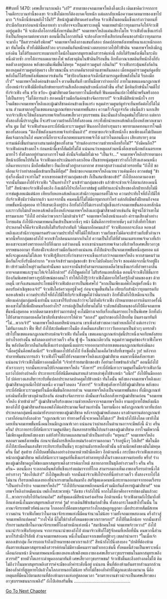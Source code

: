 ##บทที่ 1470: เศษเสี้ยวนรกเพลิง
“เอ๋?”
สายตาของจอมเทพจวี้หลิงอึ้งตะลึง
เดิมเขาคิดว่าจากการโจมตีกระบวนท่านี้ของเขา จ้าวเฟิงไม่ตายก็ต้องบาดเจ็บหนัก แต่ผลกลับเหนือความคาดหมายของเขาไปมาก
“เจ้าเด็กนี่ซ่อนพลังไว้งั้นรึ!”
สีหน้าผู้เฒ่าสีชาดเคร่งเครียด
จ้าวเฟิงในตอนนี้แข็งแกร่งกว่าตอนที่ประมือกับเขาก่อนหน้านี้หลายเท่า
บางทีอาจจะเป็นเพราะเหตุนี้ จอมเทพสำนักวายุลมกรดจึงให้จ้าวเฟิงอยู่คุมเชิง
“หึ จะต้องถือโอกาสนี้สังหารมันเสีย!”
จอมเทพจวี้หลิงแค่นเสียงโมโห
จ้าวเฟิงยิ่งแข็งแกร่งก็ยิ่งเป็นภัยคุกคามต่อพวกเขา ตอนนี้เป็นโอกาสอันดี จะต้องสังหารทิ้งเสียก่อนที่คนของสำนักวายุลมกรดจะมาถึง
“ปิดสวรรค์ตรึงพิภพ!”
จอมเทพจวี้หลิงกางแขนทั้งสอง ปลดปล่อยพลังเทพที่หนาและหนักออกมา
ทันใดนั้น ทั่วทั้งมิติมืดสลัวลง แรงกดดันอันหนักหน่วงตลบอบอวลไปทั่วฟ้าดิน
จอมเทพจวี้หลิงมีกฎแห่งดิน ไม่ได้รับผลกระทบมากเท่าใดนักในมหาสมุทรเพลิงสวรรค์แห่งนี้ กลับได้รับพลังเพิ่มในระดับหนึ่งด้วยซ้ำ
ภายใต้การแผดเผาของไฟ พลังธาตุดินในฟ้าดินก็ร้อนขึ้น
อีกทั้งอาณาเขตดินที่หนักอึ้งก็ยังหดตัวลงอยู่ตลอด พลังของมันเพิ่มขึ้นไม่หยุด
“หลุมดำรวมศูนย์ กลืนกิน!”
จ้าวเฟิงกระตุ้นพลังกัดกินของหลุมดำรวมศูนย์สุดแรง
เสี้ยวขณะนั้น แรงกดดันรอบด้านเขาพลันลดลง เมื่อหลุมดำรวมศูนย์ดูดซับพลังอื่นก็ได้รับพลังเพิ่มพอควรเช่นกัน
“วิชาป้องกันของเจ้าเด็กนี่สามารถดูดซับพลังอื่นได้ รีบลงมือเร็ว!”
จอมเทพจวี้หลิงค่อนข้างตกใจ ตวาดขึ้นทันที
เขายื่นมือขวากำออกไป
ภายในเขตแแดนกฎเกณฑ์ เบื้องหน้าจ้าวเฟิงมีมือหินยักษ์หยาบกร้านสีเหลืองหม่นข้างหนึ่งก่อตัวขึ้น
ครืน!
มือหินยักษ์นั่นโจมตีไปยังจ้าวเฟิง
ครืน ขวับ ขวับ~
ผู้เฒ่าสีชาดตวัดดาบยาวในมือทันที ฟันคมคลื่นเปลวไฟที่น่าพรั่นพรึงออกไปเป็นสายๆ
“ไม่ได้การแล้ว สองคนนี้ร่วมมือกันค่อนข้างจัดการยาก!”
จ้าวเฟิงมีสีหน้าหนักใจ
การโจมตีของจอมเทพจวี้หลิงและผู้เฒ่าสีชาดค่อนข้างแข็งแกร่ง หลุมดำรวมศูนย์ดูท่าจะยืนหยัดต่อไปได้ไม่นาน
ส่วนเขาตกอยู่ในเขตแดนกฎเกณฑ์ของจอมเทพขั้นสอง ความเร็วจึงถูกจำกัด
เช่นนี้แล้ว นอกเสียจากจ้าวเฟิงจะใช้พลังเนตรเทพเจ้าหรือเศษเสี้ยวอาวุธบรรพชน มิฉะนั้นแล้วก็หลุดพ้นไปได้ยาก
แต่หากทั้งสองสิ่งนี้ปรากฏขึ้น ก็จะสร้างความบ้าคลั่งให้ทั้งสองคน กระทั่งชักนำหอหงส์เพลิงเบื้องหลังพวกเขามา
ครืน ตูม บึ้ม!
จ้าวเฟิงสำแดงกระบี่อัสนีเทวะรวมศูนย์ ฟันออกไปอย่างรุนแรง พยายามลดทอนการโจมตีของทั้งสองคน
“ต้องใช้พลังเนตรเทพเจ้าเท่านั้นแล้ว!”
สายตาของจ้าวเฟิงหนักอึ้ง
ขอเพียงแค่ไม่เปิดเผยชัดแจ้งมากเกินไป คนพวกนี้ก็ยากจะสังเกตพบเนตรเทพเจ้าได้
แต่ว่าในตอนนี้เอง
เสียงสบายๆ ตามอารมณ์ดังขึ้นท่ามกลางสนามต่อสู้ของทั้งสาม “ท่านต้องการความช่วยเหลือหรือไม่?”
“ยังมีคนอีก?”
จ้าวเฟิงค่อนข้างตกใจ
ก่อนหน้านี้เขาก็สัมผัสไม่ได้
แน่นอนว่าเหตุผลส่วนหนึ่งคือเขาผนึกพลังเนตรเทพมายาไว้ ทั้งยังตกอยู่ท่ามกลางการโจมตี ดังนั้นจึงสัมผัสไม่เจอ
“เป็นเจ้า...”
จอมเทพจวี้หลิงปรายตามอง สีหน้าเปลี่ยนไปทันใด
จ้าวเฟิงมองประเมินอย่างละเอียด เป็นชายหนุ่มชุดขาวร่างกึ่งโปร่งแสงคนหนึ่ง กลิ่นอายเบาบาง มือถือพัดสีขาว ยืนเอียงตัวอยู่กลางอากาศ สายตาสุกสว่างแฝงด้วยรอยยิ้ม
“ถังไป๋ ขอเตือนเจ้าว่าอย่าสอดมือเข้ามาเป็นดีที่สุด!”
สีหน้าของจอมเทพจวี้หลิงฉายแววแค้นเคือง ตวาดข่มขู่
“ข้ายุ่งเรื่องนี้แล้วจะทำไม? หากเขายอมเข้าร่วมกลุ่มของข้า ก็เป็นสมาชิกของข้า!”
ถังไป๋กลอกตามองเขา จากนั้นยิ้มมองไปยังจ้าวเฟิง “เป็นอย่างไร? มาเข้าร่วมกลุ่มของข้า แล้วข้าจะช่วยเจ้าไล่ตาแก่สองคนนี้ไป!”
สีหน้าของจ้าวเฟิงอึ้งตะลึง ถึงแม้ถังไป๋จะถือโอกาสข่มขู่ แต่ทีท่าและน้ำเสียงของอีกฝ่ายกลับไม่มีการข่มขู่เลยแม้แต่น้อย
เทียบกับหอหงส์เพลิงและสำนักวายุลมกรดที่ได้เจอ ความประทับใจที่ถังไป๋มีให้กับจ้าวเฟิงนับว่าดีมากแล้ว
นอกจากนั้น คนคนนี้ก็ไม่ได้มีอายุมากเท่าไหร่ แต่กลับมีพลังฝึกตนถึงจอมเทพขั้นหนึ่งสุดยอด ทำให้เขาตะลึงอยู่บ้าง
อีกทั้งถังไป๋ไม่เกรงกลัวผู้แข็งแกร่งจอมเทพขั้นสองเลยสักนิด และราวกับไม่กลัวหอหงส์เพลิงเบื้องหลังจอมเทพจวี้หลิงและผู้เฒ่าสีชาดด้วยเช่นกัน พิสูจน์ได้ว่าเขาไม่ธรรมดาเลย
“ถังไป๋ อย่าคิดว่าพวกเราไม่กล้าฆ่าเจ้า!”
จอมเทพจวี้หลิงหน้าแดงก่ำ คำรามเสียงต่ำอย่างโกรธแค้น
ถังไป๋ดึงจอมเทพคนอื่นเข้าเป็นพวกซึ่งๆ หน้า นี่มันคือการท้าทายชัดๆ
แต่ว่าสิ่งที่ทำให้เขาประหลาดใจก็คือจ้าวเฟิงกลับไม่รีบรับปากทันที
‘เพิ่มมากอีกคนแล้ว!’
จ้าวเฟิงอออกจะลังเล
หอหงส์เพลิงและสำนักวายุลมกรดสร้างความประทับใจที่ไม่ดีให้กับเขา รวมกับเขาไม่คิดจะเข้าร่วมกับขั้วอำนาจพวกนี้หรือกลุ่มของถังไป๋ หากเข้าใกล้คนนอกมากเกินไป ความเป็นไปได้ที่ตัวตนเนตรเทพเจ้าดวงที่เก้าของเขาจะแพร่งพรายออกไปก็ยิ่งมาก
แต่ว่าตอนนี้ หากเขานำเนตรเทพเจ้าดวงที่เก้าหรือเศษเสี้ยวอาวุธบรรพชนออกมา ทั้งสองฝั่งจะต้องร่วมมือกันอย่างแน่นอน
ถังไป๋แม้จะเป็นจอมเทพขั้นหนึ่งสุดยอด แต่พลังจะดูแคลนไม่ได้เลย จ้าวเฟิงรู้สึกกระทั่งว่าเขาอาจจะแข็งแกร่งกว่าจอมเทพจวี้หลิง
หากสามคนร่วมมือกันก็จะยิ่งรับมือลำบาก
“หากเจ้าเข้าร่วมกลุ่มของข้า ข้าจะไม่บังคับอะไรเจ้า ขอแค่ต่อจากนี้เจ้าอยู่ฝั่งข้า เข้าร่วมศึกใหญ่ร่วมกันเท่านั้นพอ นอกจากนั้นข้ายังสามารถมอบเคล็ดวิชาแข็งแกร่งที่อำพรางกลิ่นอายจอมเทพและฐานะให้เจ้าได้อีกด้วย!”
ถังไป๋พูดต่อไป ไม่รีบร้อนเลยสักนิด
ตอนนี้จ้าวเฟิงใช้ชั้นการป้องกันพิเศษอำพรางรูปลักษณ์ของตนไว้ ทำให้ถังไป๋รู้ว่าจ้าวเฟิงไม่อยากให้ใครรู้ถึงตัวตนของเขา
ด้วยเหตุนี้ เขาจึงเสนอผลประโยชน์ที่จ้าวเฟิงต้องการเป็นพิเศษไป
“หากเป็นเพียงแค่ศึกใหญ่ครั้งหนึ่ง ข้าตอบรับคำเชิญของเจ้า!”
จ้าวเฟิงใคร่ครวญอยู่ชั่วครู่ ก่อนจะพูดขึ้นทันใด
เทียบกับสำนักวายุลมกรดกับหอหงส์เพลิง ความประทับใจที่ถังไป๋มีให้กับจ้าวเฟิงพูดได้ว่าดีมากแล้ว อีกทั้งฝั่งถังไป๋เหมือนจะเป็นเพียงแค่กลุ่มกลุ่มหนึ่งเท่านั้น และเขาก็รับปากแล้วว่าจะไม่บังคับจ้าวเฟิง
เป้าหมายของการเดินทางครั้งนี้ของเขาไม่ใช่เพื่อฝึกตนหรืออย่างไร? การต่อสู้เป็นสิ่งที่ขาดไม่ได้
ระดับพลังฝึกตนของถังไป๋คือจอมเทพขั้นหนึ่งสุดยอด หากติดตามเขาเข้าร่วมการต่อสู้ คงไม่มีทางเจอกับเรื่องอันตรายอะไรเป็นพิเศษ
อีกทั้งถังไป๋ยังสามารถมอบเคล็ดวิชาลับที่เขาต้องการให้ด้วย
“ตกลง!”
มุมปากของถังไป๋ยกยิ้ม บินตรงมาทันที
“ไม่...พวกเจ้า!”
จอมเทพจวี้หลิงเผยสีหน้าลนลาน
เขาเพิ่งส่งข่าวขอความช่วยเหลือไป แต่เกรงว่าจะไม่ทันกาลแล้ว
ฟึ่บ ฟึ่บ!
ถังไป๋สะบัดพัดขาวในมือ ส่งคลื่นแสงสีขาววาววับออกมาเป็นช่วงๆ แทรกตัวเข้าไปในเขตแดนกฎเกณฑ์รอบด้านจ้าวเฟิง
ทันใดนั้น เขตแดนกฎเกณฑ์กลุ่มนี้ประหนึ่งเจอกับพลังสยบอย่างไรอย่างนั้น พลังลดลงอย่างรวดเร็ว
ครืน ฟู่ ฟู่~
ในขณะเดียวกัน หลุมดำรวมศูนย์ของจ้าวเฟิงโคจรขึ้น พลังบิดเบี้ยวกลืนกินที่แข็งแกร่งกลุ่มหนึ่งแผ่กระจายออกมาทำลายเขตแดนกฎเกณฑ์แห่งดินลง
“เมื่อครู่นั่นคือพลังผนึก!”
จ้าวเฟิงมองไปยังถังไป๋ ยิ่งเชื่อมั่นในเคล็ดวิชาลับที่เขาพูดถึง
วูบ!
หลังจากทำลายพันธนาการแล้ว จ้าวเฟิงก็โจมตีไปยังจอมเทพจวี้หลิงและผู้เฒ่าสีชาด
คนพวกนี้คิดสังหารเขา แน่นอนว่าจ้าวเฟิงไม่มีทางออมมือให้
“เจ้าทำร้ายสมาชิกของข้า ก็อย่ามาโทษข้าแล้วกัน!”
ตอนนี้ถังไป๋หัวเราะเบาๆ จากนั้นทะยานไปยังจอมเทพจวี้หลิง
“สังหาร!”
กระบี่อัสนีเทวะรวมศูนย์ในมือจ้าวเฟิงกวัดแกว่งไปอย่างบ้าคลั่ง ประกายกระบี่อัสนีมืดหม่นสายแล้วสายเล่าพุ่งไปข้างหน้า
“ผนึก!”
ถังไป๋ยืนมือออกไป ปล่อยวงแสงสีขาวระยับที่แปลกประหลาดปกคลุมไปข้างหน้า
ทันใดนั้น พลังของจอมเทพจวี้หลิงและผู้เฒ่าสีชาดถูกผนึกไปส่วนหนึ่ง ความเร็วลดลง
“สังหาร!”
จ้าวเฟิงพุ่งสังหารไปยังผู้เฒ่าสีชาด พลังของกระบี่อัสนีเทวะรวมศูนย์ในมือเพิ่มขึ้นอีกหลายส่วน
จอมเทพจวี้หลิงเป็นจอมเทพขั้นสอง ทั้งมีกฎเกณฑ์แห่งดินทั้งเชี่ยวชาญด้านป้องกัน ค่อนข้างจัดการยาก ดังนั้นเขาจึงเลือกสังหารผู้เฒ่าสีชาดก่อน
“จอมเทพจวี้หลิง ช่วยข้าด้วย!”
ผู้เฒ่าสีชาดรีบร้องขอความช่วยเหลือจากจอมเทพจวี้หลิง
ยามอยู่ภายใต้พลังผนึกของถังไป๋ ผู้เฒ่าสีชาดสำแดงพลังได้แค่ประมาณเจ็ดส่วนเท่านั้น
ในยามนี้เอง พลังกฎเกณฑ์เวลาที่แปลกประหลาดกลุ่มหนึ่งแผ่มายังรอบกายของผู้เฒ่าสีชาด
หลังจากผู้เฒ่าพลังลดลง แรงต้านทานต่อกฎเกณฑ์เวลาก็อ่อนกำลังลงด้วย
“กฎเกณฑ์เวลา ท่าทางครั้งนี้จะหาคนได้ไม่เลว!”
สีหน้าถังไป๋ลิงโลด
เขายังไม่เคยเห็นจอมเทพขั้นหนึ่งคนไหนมีกฎเกณฑ์เวลา
แน่นอนว่าเผ่าแสงในตำนานอาจจะมีพลังนี้
ฉัวะ ครืน ครืน!
ประกายกระบี่อัสนีเทวะรวมศูนย์ติดๆ กันหลายสายฟันไปบนร่างของผู้เฒ่าสีชาด
การโจมตีพวกนี้ไม่เพียงดูดซับพลังของเขา แต่ยังทำให้บาดแผลสมานตัวช้าเป็นอย่างยิ่ง
“หยุดนะ!”
จอมเทพจวี้หลิงหลอมรวมพลังเทพขึ้น ก่อนจะซัดมังกรสีเหลืองหม่นร้องคำรามออกมา
“เจ้าอยู่นิ่งๆ ไปเสีย!”
พัดในมือถังไป๋สะบัดคลื่นแสงสีขาวระยิบระยับเป็นชั้นๆ ทะลุผ่านมังกรเหลืองตัวนั้น แล้วผนึกพลังของมันไม่หยุด
ครืน บึ้ม!
สุดท้าย ถังไป๋บดขยี้มันลงอย่างง่ายดายด้วยฝ่ามือเดียว
อีกด้านหนึ่ง กระบี่ของจ้าวเฟิงแทงทะลุหน้าอกผู้เฒ่าสีชาด พลังอัสนีเทวะรวมศูนย์ที่แข็งแกร่งทำลายทุกสิ่งในร่างของเขาจนย่อยยับ
พรึ่บ!
ร่างของผู้เฒ่าสีชาดถูกไฟของมหาสมุทรเพลิงสวรรค์เผาไหม้ สลายกลายเป็นธุลีอย่างรวดเร็ว
ครืน ครืน ครืน~
ตอนนี้เอง ระลอกคลื่นพลังที่แข็งแกร่งแผ่มาจากที่ไกล สามารถมองเห็นเงาของเรือรบลำหนึ่งได้อย่างรางๆ
“ต้องไปแล้ว!”
ถังไป๋พูดเสียงต่ำ จากนั้นนำจ้าวเฟิงไปจากที่นี่อย่างรวดเร็ว
ทั้งสองจากไปได้ไม่นาน เรือรบเพลิงแดงทองที่น่าเกรงขามก็แล่นมาถึง
สตรีชุดแดงคนหนึ่งทะยานออกมาจากยอดเรือรบ “เป็นอย่างไรบ้าง จอมเทพจวี้หลิง?”
“ถังไป๋กับจอมเทพอีกคนหนึ่งร่วมมือกันสังหารผู้เฒ่าสีชาด!”
จอมเทพจวี้หลิงกำหมัดแน่น เพลิงโทสะพวยพุ่ง
“บัดซบ เจ้าถังไป๋นี่ หากไม่ได้อาศัยอาจารย์ของมันแล้วละก็...พวกเรากลับไปกันก่อนเถิด!”
สตรีชุดแดงมีสีหน้าเคร่งเครียด
อีกด้านหนึ่ง จ้าวเฟิงตามถังไป๋มาถึงที่อีกแห่งหนึ่งในมหาสมุทรเพลิงสวรรค์
วู้ม!
ทางเดินสีฟ้าเข้มก่อตัวขึ้น ทั้งสองกระโดดเข้าไปในนั้น
ในอาณาจักรเทพทิวทัศน์งดงาม ไกลออกไปคือมหาสมุทรกว้างไกลสุดลูกหูลูกตา
เมื่อประสาทสัมผัสเทพกวาดผ่าน จ้าวเฟิงก็พบว่าในอาณาจักรเทพแห่งนี้มีคนจำนวนไม่น้อย รวมทั้งจอมเทพสองคน ครึ่งก้าวสู่จอมเทพอีกแปดคน!
“วางใจได้ นี่ไม่ใช่กำลังทั้งหมดของพวกเราหรอก!”
ถังไป๋ยิ้มเล็กน้อย
จากนั้นเขาก็เรียกรวมสมาชิกในอาณาจักรเทพที่โถงตำหนักแห่งหนึ่ง
“สมาชิกคนใหม่ จอมเทพจ้าวหวาง!”
ถังไป๋แนะนำจ้าวเฟิงกับทุกคน
จากการแนะนำของถังไป๋ ต่อมาจ้าวเฟิงก็ได้รู้จักคนที่เหลือที่นั่น
คนพวกนี้ส่วนมากไร้สำนักไร้ลัทธิ ส่วนจอมเทพสองคน หนึ่งในนั้นมาจากเขตที่อยู่ข้างๆ เขตลำนำดารา
“ในเมื่อเจ้าตกลงเข้ากลุ่ม ก็ควรบอกเจ้าถึงเป้าหมายของพวกเราแล้ว!”
สีหน้าถังไป๋นิ่งสงบลง
“ปกติที่ต้องห้ามอันตรายเช่นมหาสมุทรเพลิงสวรรค์ย่อมไม่มีทางมีคนมารวมตัวเยอะเช่นนี้ ทั้งหมดนี้ล้วนเป็นเพราะหนึ่งเดือนก่อนหน้า มีจอมเทพคนหนึ่งของหอหงส์เพลิงพบเงาของเศษเสี้ยวอาวุธบรรพชนในมหาสมุทรเพลิงสวรรค์!”
ชายตัวโตเกราะดำพูดออกมาทันที
เศษเสี้ยวอาวุธบรรพชน!
จ้าวเฟิงตื่นตะลึงอย่างอดไม่ได้ คิดไม่ถึงว่าในมหาสมุทรเพลิงสวรรค์จะมีของล้ำค่าระดับนี้อยู่
แน่นอน พื้นที่ต้องห้ามอันตรายส่วนมากล้วนมีของล้ำค่าที่สูญหายไปแล้วในโลกภายนอกไม่น้อย หรือไม่ก็ของล้ำค่าที่ไม่ถูกแตะต้องมานาน นี่คือเหตุผลที่มีคนไปตามสถานที่ต้องห้ามบางแห่งอยู่ตลอดเวลา
“ตามรายงานข่าวน่าจะเป็นเศษเสี้ยวของอาวุธบรรพชนนรกเพลิง!”
ถังไป๋เอ่ยเสริมขึ้น
………………………………………


[Go To Next Chapter]( ./327.md)